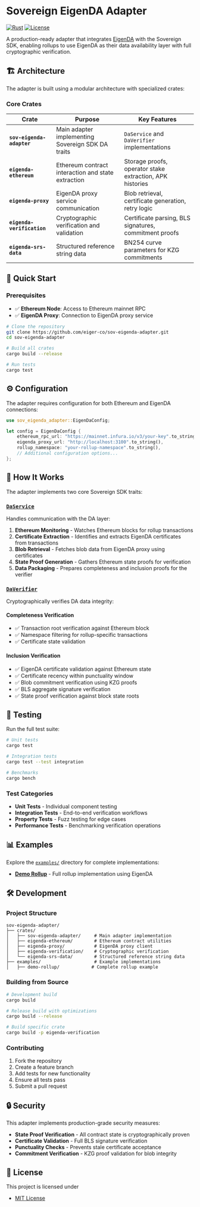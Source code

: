 # Sovereign EigenDA Adapter

[![Rust](https://img.shields.io/badge/rust-1.88%2B-orange.svg)](https://www.rust-lang.org)
[![License](https://img.shields.io/badge/license-MIT%20OR%20Apache--2.0-blue.svg)](#license)

A production-ready adapter that integrates [EigenDA](https://docs.eigencloud.xyz/products/eigenda/core-concepts/overview) with the Sovereign SDK, enabling rollups to use EigenDA as their data availability layer with full cryptographic verification.

## 🏗️ Architecture

The adapter is built using a modular architecture with specialized crates:

### Core Crates

| Crate | Purpose | Key Features |
|-------|---------|--------------|
| **`sov-eigenda-adapter`** | Main adapter implementing Sovereign SDK DA traits | `DaService` and `DaVerifier` implementations |
| **`eigenda-ethereum`** | Ethereum contract interaction and state extraction | Storage proofs, operator stake extraction, APK histories |
| **`eigenda-proxy`** | EigenDA proxy service communication | Blob retrieval, certificate generation, retry logic |
| **`eigenda-verification`** | Cryptographic verification and validation | Certificate parsing, BLS signatures, commitment proofs |
| **`eigenda-srs-data`** | Structured reference string data | BN254 curve parameters for KZG commitments |

## 🚀 Quick Start

### Prerequisites

- ✅ **Ethereum Node**: Access to Ethereum mainnet RPC
- ✅ **EigenDA Proxy**: Connection to EigenDA proxy service

```bash
# Clone the repository
git clone https://github.com/eiger-co/sov-eigenda-adapter.git
cd sov-eigenda-adapter

# Build all crates
cargo build --release

# Run tests
cargo test
```

## ⚙️ Configuration

The adapter requires configuration for both Ethereum and EigenDA connections:

```rust
use sov_eigenda_adapter::EigenDaConfig;

let config = EigenDaConfig {
    ethereum_rpc_url: "https://mainnet.infura.io/v3/your-key".to_string(),
    eigenda_proxy_url: "http://localhost:3100".to_string(),
    rollup_namespace: "your-rollup-namespace".to_string(),
    // Additional configuration options...
};
```

## 🔧 How It Works

The adapter implements two core Sovereign SDK traits:

### [`DaService`](https://github.com/Sovereign-Labs/sovereign-sdk/blob/nightly/crates/rollup-interface/src/node/da.rs#L112)

Handles communication with the DA layer:

1. **Ethereum Monitoring** - Watches Ethereum blocks for rollup transactions
2. **Certificate Extraction** - Identifies and extracts EigenDA certificates from transactions
3. **Blob Retrieval** - Fetches blob data from EigenDA proxy using certificates
4. **State Proof Generation** - Gathers Ethereum state proofs for verification
5. **Data Packaging** - Prepares completeness and inclusion proofs for the verifier

### [`DaVerifier`](https://github.com/Sovereign-Labs/sovereign-sdk/blob/nightly/crates/rollup-interface/src/state_machine/da.rs#L56)

Cryptographically verifies DA data integrity:

#### Completeness Verification
- ✅ Transaction root verification against Ethereum block
- ✅ Namespace filtering for rollup-specific transactions
- ✅ Certificate state validation

#### Inclusion Verification  
- ✅ EigenDA certificate validation against Ethereum state
- ✅ Certificate recency within punctuality window
- ✅ Blob commitment verification using KZG proofs
- ✅ BLS aggregate signature verification
- ✅ State proof verification against block state roots

## 🧪 Testing

Run the full test suite:

```bash
# Unit tests
cargo test

# Integration tests
cargo test --test integration

# Benchmarks
cargo bench
```

### Test Categories

- **Unit Tests** - Individual component testing
- **Integration Tests** - End-to-end verification workflows
- **Property Tests** - Fuzz testing for edge cases
- **Performance Tests** - Benchmarking verification operations

## 📊 Examples

Explore the [`examples/`](examples/) directory for complete implementations:

- **[Demo Rollup](examples/demo-rollup/)** - Full rollup implementation using EigenDA

## 🛠️ Development

### Project Structure

```
sov-eigenda-adapter/
├── crates/
│   ├── sov-eigenda-adapter/     # Main adapter implementation
│   ├── eigenda-ethereum/        # Ethereum contract utilities
│   ├── eigenda-proxy/           # EigenDA proxy client
│   ├── eigenda-verification/    # Cryptographic verification
│   └── eigenda-srs-data/        # Structured reference string data
├── examples/                    # Example implementations
│   ├── demo-rollup/            # Complete rollup example
```

### Building from Source

```bash
# Development build
cargo build

# Release build with optimizations
cargo build --release

# Build specific crate
cargo build -p eigenda-verification
```

### Contributing

1. Fork the repository
2. Create a feature branch
3. Add tests for new functionality  
4. Ensure all tests pass
5. Submit a pull request

## 🔒 Security

This adapter implements production-grade security measures:

- **State Proof Verification** - All contract state is cryptographically proven
- **Certificate Validation** - Full BLS signature verification
- **Punctuality Checks** - Prevents stale certificate acceptance
- **Commitment Verification** - KZG proof validation for blob integrity

## 📝 License

This project is licensed under

- [MIT License](LICENSE)

